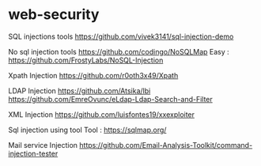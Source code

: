 # web-security

SQL injections tools
https://github.com/vivek3141/sql-injection-demo

No sql injection tools
https://github.com/codingo/NoSQLMap
Easy : https://github.com/FrostyLabs/NoSQL-Injection

Xpath Injection
https://github.com/r0oth3x49/Xpath

LDAP Injection
https://github.com/Atsika/lbi
https://github.com/EmreOvunc/eLdap-Ldap-Search-and-Filter

XML Injection
https://github.com/luisfontes19/xxexploiter

Sql injection using tool
Tool : https://sqlmap.org/

Mail service Injection
https://github.com/Email-Analysis-Toolkit/command-injection-tester

